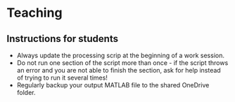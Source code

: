 # Teaching
## Instructions for students
- Always update the processing scrip at the beginning of a work session.
- Do not run one section of the script more than once - if the script throws an  error and you are not able to finish the section, ask for help instead of trying to run it several times!
- Regularly backup your output MATLAB file to the shared OneDrive folder.